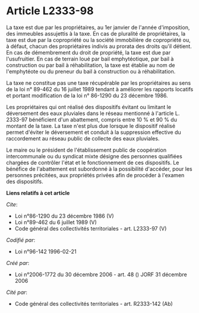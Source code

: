 # Article L2333-98

La taxe est due par les propriétaires, au 1er janvier de l'année d'imposition, des immeubles assujettis à la taxe. En cas de
pluralité de propriétaires, la taxe est due par la copropriété ou la société immobilière de copropriété ou, à défaut, chacun
des propriétaires indivis au prorata des droits qu'il détient. En cas de démembrement du droit de propriété, la taxe est due
par l'usufruitier. En cas de terrain loué par bail emphytéotique, par bail à construction ou par bail à réhabilitation, la
taxe est établie au nom de l'emphytéote ou du preneur du bail à construction ou à réhabilitation. 

La taxe ne constitue pas une taxe récupérable par les propriétaires au sens de la loi n° 89-462 du 16 juillet 1989 tendant à
améliorer les rapports locatifs et portant modification de la loi n° 86-1290 du 23 décembre 1986. 

Les propriétaires qui ont réalisé des dispositifs évitant ou limitant le déversement des eaux pluviales dans le réseau
mentionné à l'article L. 2333-97 bénéficient d'un abattement, compris entre 10 % et 90 % du montant de la taxe. La taxe n'est
plus due lorsque le dispositif réalisé permet d'éviter le déversement et conduit à la suppression effective du raccordement
au réseau public de collecte des eaux pluviales. 

Le maire ou le président de l'établissement public de coopération intercommunale ou du syndicat mixte désigne des personnes
qualifiées chargées de contrôler l'état et le fonctionnement de ces dispositifs. Le bénéfice de l'abattement est subordonné à
la possibilité d'accéder, pour les personnes précitées, aux propriétés privées afin de procéder à l'examen des dispositifs.

**Liens relatifs à cet article**

_Cite_:

  - Loi n°86-1290 du 23 décembre 1986 (V)
  - Loi n°89-462 du 6 juillet 1989 (V)
  - Code général des collectivités territoriales - art. L2333-97 (V)

_Codifié par_:

  - Loi n°96-142 1996-02-21

_Créé par_:

  - Loi n°2006-1772 du 30 décembre 2006 - art. 48 () JORF 31 décembre 2006

_Cité par_:

  - Code général des collectivités territoriales - art. R2333-142 (Ab)
